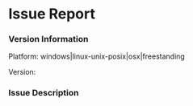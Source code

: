 # Issue Report

### Version Information
Platform: windows|linux-unix-posix|osx|freestanding

Version: 

### Issue Description

